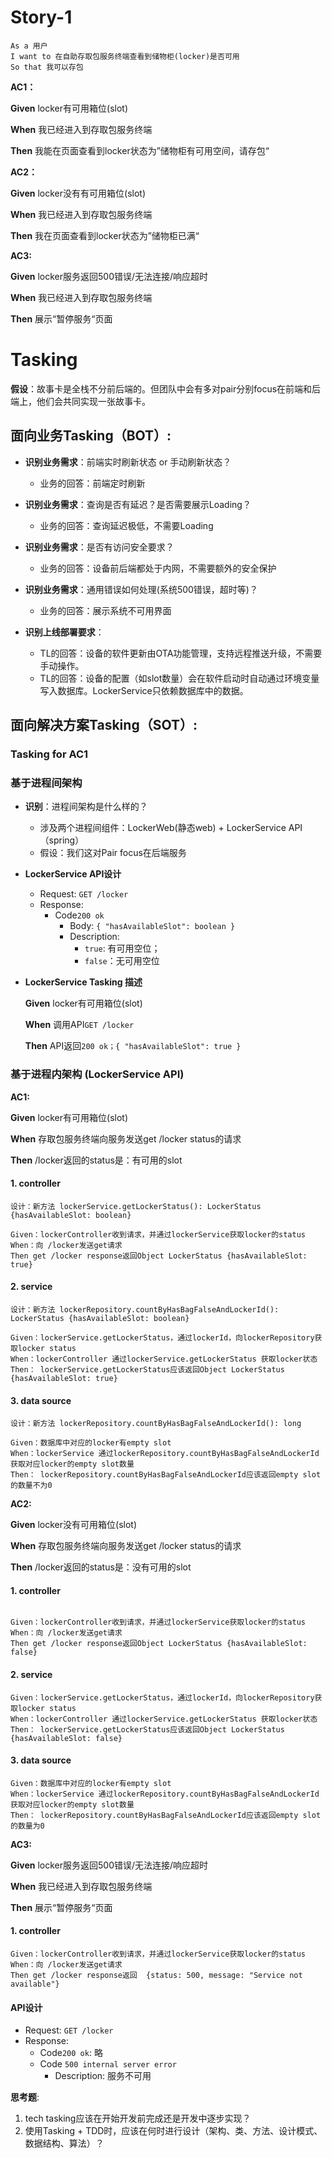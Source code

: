 # Story-1

```
As a 用户
I want to 在自助存取包服务终端查看到储物柜(locker)是否可用
So that 我可以存包
```

**AC1：**

**Given** locker有可用箱位(slot)

**When** 我已经进入到存取包服务终端

**Then** 我能在页面查看到locker状态为”储物柜有可用空间，请存包“

**AC2：**

**Given** locker没有有可用箱位(slot)

**When** 我已经进入到存取包服务终端

**Then** 我在页面查看到locker状态为”储物柜已满“

**AC3:**

**Given** locker服务返回500错误/无法连接/响应超时

**When** 我已经进入到存取包服务终端

**Then** 展示“暂停服务“页面


# Tasking
**假设**：故事卡是全栈不分前后端的。但团队中会有多对pair分别focus在前端和后端上，他们会共同实现一张故事卡。

## 面向业务Tasking（BOT）: 
- **识别业务需求**：前端实时刷新状态 or 手动刷新状态？
  - 业务的回答：前端定时刷新
- **识别业务需求**：查询是否有延迟？是否需要展示Loading？
  - 业务的回答：查询延迟极低，不需要Loading
- **识别业务需求**：是否有访问安全要求？
  - 业务的回答：设备前后端都处于内网，不需要额外的安全保护
- **识别业务需求**：通用错误如何处理(系统500错误，超时等)？
  - 业务的回答：展示系统不可用界面
      
- **识别上线部署要求**：
  - TL的回答：设备的软件更新由OTA功能管理，支持远程推送升级，不需要手动操作。
  - TL的回答：设备的配置（如slot数量）会在软件启动时自动通过环境变量写入数据库。LockerService只依赖数据库中的数据。

## 面向解决方案Tasking（SOT）:

### Tasking for AC1

### 基于进程间架构
- **识别**：进程间架构是什么样的？
  - 涉及两个进程间组件：LockerWeb(静态web) + LockerService API（spring）
  - 假设：我们这对Pair focus在后端服务
- **LockerService API设计**
  - Request: `GET /locker`
  - Response: 
    - Code`200 ok`
      - Body: `{ "hasAvailableSlot": boolean }`
      - Description: 
        - `true`: 有可用空位；
        - `false`：无可用空位
- **LockerService Tasking 描述**

  **Given** locker有可用箱位(slot)

  **When** 调用API`GET /locker`

  **Then** API返回`200 ok；{ "hasAvailableSlot": true }`

### 基于进程内架构 (LockerService API)

**AC1:**

**Given** locker有可用箱位(slot)

**When** 存取包服务终端向服务发送get /locker status的请求

**Then** /locker返回的status是：有可用的slot

#### 1. controller

```text
设计：新方法 lockerService.getLockerStatus(): LockerStatus {hasAvailableSlot: boolean}

Given：lockerController收到请求，并通过lockerService获取locker的status
When：向 /locker发送get请求
Then get /locker response返回Object LockerStatus {hasAvailableSlot: true}
```

#### 2. service

```text
设计：新方法 lockerRepository.countByHasBagFalseAndLockerId(): LockerStatus {hasAvailableSlot: boolean}

Given：lockerService.getLockerStatus，通过lockerId，向lockerRepository获取locker status
When：lockerController 通过lockerService.getLockerStatus 获取locker状态
Then： lockerService.getLockerStatus应该返回Object LockerStatus {hasAvailableSlot: true}
```

#### 3. data source

```text
设计：新方法 lockerRepository.countByHasBagFalseAndLockerId(): long

Given：数据库中对应的locker有empty slot
When：lockerService 通过lockerRepository.countByHasBagFalseAndLockerId 获取对应locker的empty slot数量
Then： lockerRepository.countByHasBagFalseAndLockerId应该返回empty slot的数量不为0
```

**AC2:**

**Given** locker没有可用箱位(slot)

**When** 存取包服务终端向服务发送get /locker status的请求

**Then** /locker返回的status是：没有可用的slot

#### 1. controller

```text

Given：lockerController收到请求，并通过lockerService获取locker的status
When：向 /locker发送get请求
Then get /locker response返回Object LockerStatus {hasAvailableSlot: false}
```

#### 2. service

```text
Given：lockerService.getLockerStatus，通过lockerId，向lockerRepository获取locker status
When：lockerController 通过lockerService.getLockerStatus 获取locker状态
Then： lockerService.getLockerStatus应该返回Object LockerStatus {hasAvailableSlot: false}
```

#### 3. data source

```text
Given：数据库中对应的locker有empty slot
When：lockerService 通过lockerRepository.countByHasBagFalseAndLockerId 获取对应locker的empty slot数量
Then： lockerRepository.countByHasBagFalseAndLockerId应该返回empty slot的数量为0
```


**AC3:**

**Given** locker服务返回500错误/无法连接/响应超时

**When** 我已经进入到存取包服务终端

**Then** 展示“暂停服务“页面

#### 1. controller

```text
Given：lockerController收到请求，并通过lockerService获取locker的status
When：向 /locker发送get请求
Then get /locker response返回  {status: 500, message: "Service not available"}
```

#### API设计
  - Request: `GET /locker`
  - Response: 
    - Code`200 ok`: 略
    - Code `500 internal server error`
      - Description: 服务不可用

**思考题**: 
1. tech tasking应该在开始开发前完成还是开发中逐步实现？
2. 使用Tasking + TDD时，应该在何时进行设计（架构、类、方法、设计模式、数据结构、算法）？

